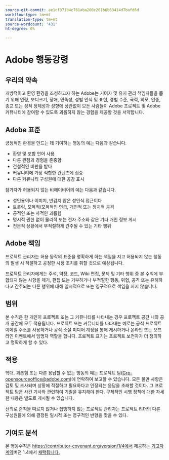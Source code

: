 ```yaml
---
source-git-commit: ae1cf371b4c761aba200c201b6b63414d7bafd6d
workflow-type: tm+mt
translation-type: tm+mt
source-wordcount: '431'
ht-degree: 0%

---
```

# Adobe 행동강령

## 우리의 약속

개방적이고 환영 환경을 조성하고자 하는 Adobe는 기여자 및 유지 관리 책임자들을 돕기 위해 연령, 보디크기, 장애, 민족성, 성별 인식 및 표현, 경험 수준, 국적, 외모, 인종, 종교 또는 성적 정체성과 성향에 상관없이 모든 사람들이 Adobe 프로젝트 및 Adobe 커뮤니티에 참여할 수 있도록 괴롭히지 않는 경험을 제공할 것을 서약합니다.

## Adobe 표준

긍정적인 환경을 만드는 데 기여하는 행동의 예는 다음과 같습니다.

* 환영 및 포함 언어 사용
* 다른 관점과 경험을 존중함
* 건설적인 비판을 받다
* 커뮤니티에 가장 적합한 컨텐츠에 집중
* 다른 커뮤니티 구성원에 대한 공감 표시

참가자가 허용되지 않는 비헤이비어의 예는 다음과 같습니다.

* 성인용이나 이미지, 반갑지 않은 성인식.접근이다
* 트롤링, 모욕적/모욕적인 언급, 개인적 또는 정치적 공격
* 공적인 또는 사적인 괴롭힘
* 명시적 권한 없이 물리적 또는 전자 주소와 같은 기타 개인 정보 게시
* 전문적 상황에서 부적절하게 간주될 수 있는 기타 행위

## Adobe 책임

프로젝트 관리자는 허용 동작의 표준을 명확하게 하는 책임을 지고 허용되지 않는 행동의 발생 시 적절하고 공정한 시정 조치를 취할 것으로 예상됩니다.

프로젝트 관리자에게는 주석, 약정, 코드, Wiki 편집, 문제 및 기타 행위 중 본 수칙에 부합되지 않는 사항을 제거, 편집 또는 거부하거나 부적절한 행동, 위협, 공격 또는 유해하다고 간주되는 다른 행위에 대해 일시적으로 또는 영구적으로 책임을 지지 않습니다.

## 범위

본 수칙은 한 개인이 프로젝트 또는 그 커뮤니티를 나타내는 경우 프로젝트 공간 내와 공개 공간에 모두 적용됩니다. 프로젝트 또는 커뮤니티를 나타내는 예로는 공식 프로젝트 이메일 주소를 사용하거나 공식 소셜 미디어 계정을 통해 게시하거나 온라인 또는 오프라인 이벤트에서 임명자 역할을 합니다. 프로젝트 표기는 프로젝트 보전자가 더 정의하고 명확하게 할 수 있다.

## 적용

학대, 괴롭힘 또는 다른 용납할 수 없는 행동의 예는 프로젝트 팀(Grp-opensourceoffice@adobe.com)에 연락하여 보고할 수 있습니다. 모든 불만 사항은 검토 및 조사되며 상황에 적절하고 필요하다고 인정되는 응답을 초래할 것이다. 그 프로젝트 팀은 사건 기사와 관련하여 기밀을 유지해야 한다.
구체적인 시행 정책에 대한 자세한 내용은 별도로 게시될 수 있습니다.

선의로 준칙을 따르지 않거나 집행하지 않는 프로젝트 관리자는 프로젝트 리더의 다른 구성원들에 의해 결정된 일시적 또는 영구적인 반향을 맞을 수 있다.

## 기여도 분석

본 행동수칙은 https://contributor-covenant.org/version/1/4에서 제공하는 [기고자 계약](https://contributor-covenant.org)버전 1.4에서 [채택됩니다.](https://contributor-covenant.org/version/1/4/)

